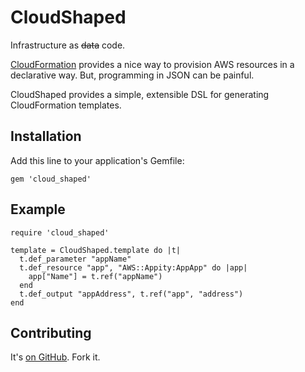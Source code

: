 # CloudShaped

Infrastructure as <del>data</del> code.

[CloudFormation][cloud_formation] provides a nice way to provision AWS resources in a declarative way.  But, programming in JSON can be painful.

CloudShaped provides a simple, extensible DSL for generating CloudFormation templates.

## Installation

Add this line to your application's Gemfile:

    gem 'cloud_shaped'

## Example

    require 'cloud_shaped'

    template = CloudShaped.template do |t|
      t.def_parameter "appName"
      t.def_resource "app", "AWS::Appity:AppApp" do |app|
        app["Name"] = t.ref("appName")
      end
      t.def_output "appAddress", t.ref("app", "address")
    end

## Contributing

It's [on GitHub][cloud_shaped]. Fork it.

[cloud_formation]: http://aws.amazon.com/cloudformation/
[cloud_shaped]: https://github.com/mdub/cloud_shaped
